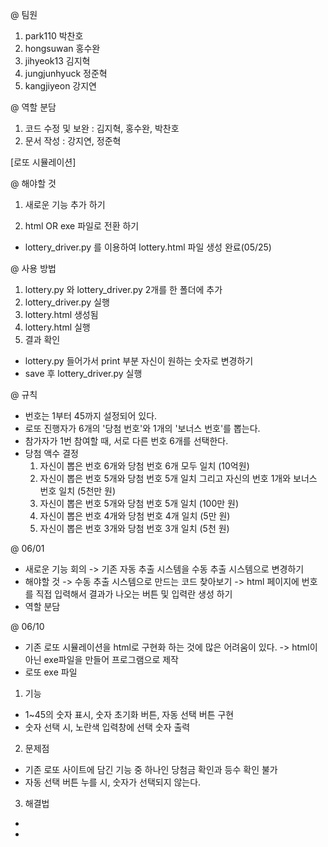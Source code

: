 @ 팀원
 1. park110 박찬호
 2. hongsuwan 홍수완
 3. jihyeok13 김지혁
 4. jungjunhyuck 정준혁
 5. kangjiyeon 강지연


@ 역할 분담
 1. 코드 수정 및 보완 : 김지혁, 홍수완, 박찬호
 2. 문서 작성 : 강지연, 정준혁

[로또 시뮬레이션]

@ 해야할 것
1. 새로운 기능 추가 하기

2. html OR exe 파일로 전환 하기
 - lottery_driver.py 를 이용하여 lottery.html 파일 생성 완료(05/25)

@ 사용 방법
1. lottery.py 와 lottery_driver.py 2개를 한 폴더에 추가
2. lottery_driver.py 실행
3. lottery.html 생성됨
4. lottery.html 실행
5. 결과 확인
- lottery.py 들어가서 print 부분 자신이 원하는 숫자로 변경하기
- save 후 lottery_driver.py 실행


@ 규칙
- 번호는 1부터 45까지 설정되어 있다.
- 로또 진행자가 6개의 '당첨 번호'와 1개의 '보너스 번호'를 뽑는다.
- 참가자가 1번 참여할 때, 서로 다른 번호 6개를 선택한다.
- 당첨 액수 결정 
  1. 자신이 뽑은 번호 6개와 당첨 번호 6개 모두 일치 (10억원)
  2. 자신이 뽑은 번호 5개와 당첨 번호 5개 일치
     그리고 자신의 번호 1개와 보너스 번호 일치 (5천만 원)
  3. 자신이 뽑은 번호 5개와 당첨 번호 5개 일치 (100만 원)
  4. 자신이 뽑은 번호 4개와 당첨 번호 4개 일치 (5만 원)
  5. 자신이 뽑은 번호 3개와 당첨 번호 3개 일치 (5천 원)  

@ 06/01
- 새로운 기능 회의
 -> 기존 자동 추출 시스템을 수동 추출 시스템으로 변경하기
- 해야할 것
 -> 수동 추출 시스템으로 만드는 코드 찾아보기
 -> html 페이지에 번호를 직접 입력해서 결과가 나오는
     버튼 및 입력란 생성 하기
- 역할 분담

@ 06/10
- 기존 로또 시뮬레이션을 html로 구현화 하는 것에 많은 어려움이 있다.
 -> html이 아닌 exe파일을 만들어 프로그램으로 제작
- 로또 exe 파일 
 1. 기능
   - 1~45의 숫자 표시, 숫자 초기화 버튼, 자동 선택 버튼 구현
   - 숫자 선택 시, 노란색 입력창에 선택 숫자 출력
 2. 문제점
   - 기존 로또 사이트에 담긴 기능 중 하나인 당첨금 확인과 등수 확인 불가
   - 자동 선택 버튼 누를 시, 숫자가 선택되지 않는다.
 3. 해결법
   - 
   - 
